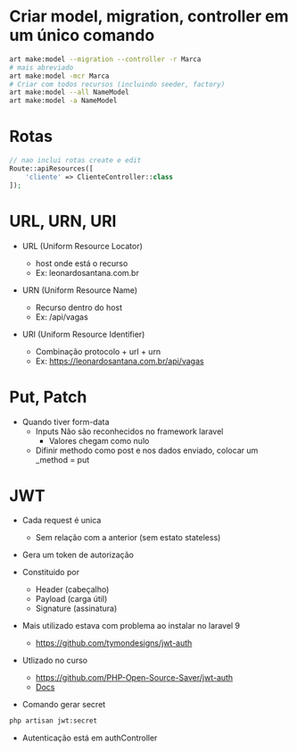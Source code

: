 # Criar model, migration, controller em um único comando
```sh
art make:model --migration --controller -r Marca
# mais abreviado
art make:model -mcr Marca
# Criar com todos recursos (incluindo seeder, factory)
art make:model --all NameModel
art make:model -a NameModel
```

# Rotas
```php
// nao inclui rotas create e edit
Route::apiResources([
    'cliente' => ClienteController::class
]);
```

# URL, URN, URI
- URL (Uniform Resource Locator)
    - host onde está o recurso
    - Ex: leonardosantana.com.br

- URN (Uniform Resource Name)
    - Recurso dentro do host
    - Ex: /api/vagas

- URI (Uniform Resource Identifier)
    - Combinação protocolo + url + urn
    - Ex: https://leonardosantana.com.br/api/vagas


# Put, Patch
- Quando tiver form-data
    - Inputs Não são reconhecidos no framework laravel
        - Valores chegam como nulo
    - Difinir methodo como post e nos dados enviado, colocar um
        _method = put 

# JWT
- Cada request é unica
    - Sem relação com a anterior (sem estato stateless)
- Gera um token de autorização
- Constituido por
    - Header (cabeçalho)
    - Payload (carga útil)
    - Signature (assinatura)

- Mais utilizado estava com problema ao instalar no laravel 9
    - https://github.com/tymondesigns/jwt-auth
- Utlizado no curso
    - https://github.com/PHP-Open-Source-Saver/jwt-auth
    - [Docs](https://laravel-jwt-auth.readthedocs.io/en/latest/)

- Comando gerar secret
```sh
php artisan jwt:secret
```
- Autenticação está em authController
